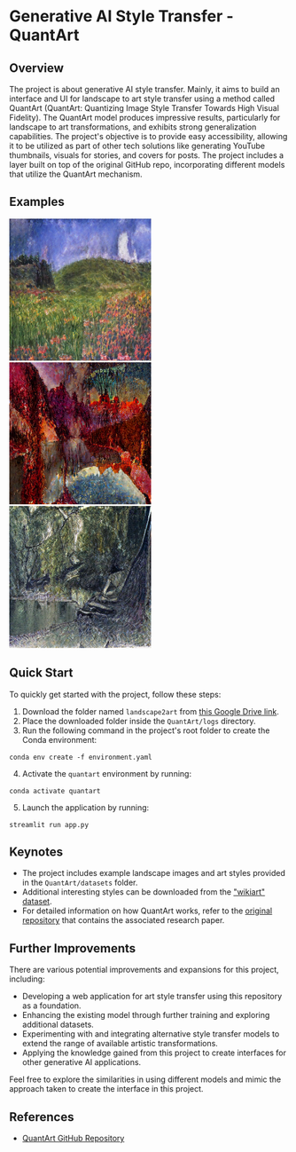 
# Generative AI Style Transfer - QuantArt

## Overview
The project is about generative AI style transfer. Mainly, it aims to build an interface and UI for landscape to art style transfer using a method called QuantArt (QuantArt: Quantizing Image Style Transfer Towards High Visual Fidelity). The QuantArt model produces impressive results, particularly for landscape to art transformations, and exhibits strong generalization capabilities. The project's objective is to provide easy accessibility, allowing it to be utilized as part of other tech solutions like generating YouTube thumbnails, visuals for stories, and covers for posts. The project includes a layer built on top of the original GitHub repo, incorporating different models that utilize the QuantArt mechanism.

## Examples
![Green Land Scape Art](results/0/0_000000.png)
![Lake Portrait](results/1/5_000000.png)
![Hand Drawn Forest](results/2/7_000000.png)

## Quick Start
To quickly get started with the project, follow these steps:

1. Download the folder named `landscape2art` from [this Google Drive link](https://drive.google.com/drive/folders/1zuz9CmgpB7JsEx-Y5H0K0u3D95C6g4MU).
2. Place the downloaded folder inside the `QuantArt/logs` directory.
3. Run the following command in the project's root folder to create the Conda environment:
```shell
conda env create -f environment.yaml
```
4. Activate the `quantart` environment by running:
```shell
conda activate quantart
```
5. Launch the application by running:
```shell
streamlit run app.py
```

## Keynotes
- The project includes example landscape images and art styles provided in the `QuantArt/datasets` folder.
- Additional interesting styles can be downloaded from the ["wikiart" dataset](https://www.kaggle.com/competitions/painter-by-numbers/data).
- For detailed information on how QuantArt works, refer to the [original repository](https://github.com/siyuhuang/QuantArt/tree/main) that contains the associated research paper.

## Further Improvements
There are various potential improvements and expansions for this project, including:

- Developing a web application for art style transfer using this repository as a foundation.
- Enhancing the existing model through further training and exploring additional datasets.
- Experimenting with and integrating alternative style transfer models to extend the range of available artistic transformations.
- Applying the knowledge gained from this project to create interfaces for other generative AI applications.

Feel free to explore the similarities in using different models and mimic the approach taken to create the interface in this project.

## References
- [QuantArt GitHub Repository](https://github.com/siyuhuang/QuantArt/tree/main)

